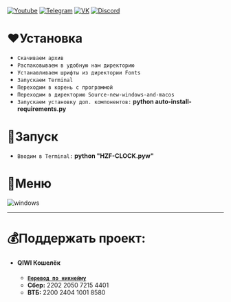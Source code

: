 [![Youtube](https://user-images.githubusercontent.com/64781822/185656066-cdb875f1-ade6-4499-ae50-79a4f61fdc3e.png)](https://www.youtube.com/c/HZFYT/) [![Telegram](https://user-images.githubusercontent.com/64781822/185657127-657c530b-3849-4931-ab91-63d6f0508330.png)](https://t.me/hzfnews) [![VK](https://user-images.githubusercontent.com/64781822/185657778-21a240e2-da1f-4b72-b37e-447c9adebfcb.png)](https://vk.com/hzforum1) [![Discord](https://user-images.githubusercontent.com/64781822/185659753-b997c6db-c91a-42c0-8876-6826d46568ba.png)](https://discord.com/invite/7bneGfUS5h)

# ♥Установка
* `Скачиваем архив`
* `Распаковываем в удобную нам директорию`
* `Устанавливаем шрифты из директории Fonts`
* `Запускаем Terminal`
* `Переходим в корень с программой`
* `Переходим в директорию Source-new-windows-and-macos`
* `Запускаем установку доп. компонентов:` **python auto-install-requirements.py**

# 🎈Запуск
* `Вводим в Terminal:` **python "HZF-CLOCK.pyw"**

# 🚨Меню
![windows](https://i.imgur.com/3BtMtUK.png)

___
# 💰Поддержать проект:

+ #### **QIWI Кошелёк**
  + [**`Перевод по никнейму`**](https://qiwi.com/n/AVENCORESDONATE)
  + **Сбер:** 2202 2050 7215 4401
  + **ВТБ:** 2200 2404 1001 8580